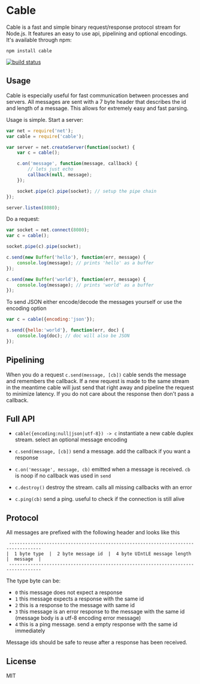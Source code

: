 # Cable

Cable is a fast and simple binary request/response protocol stream for Node.js. It features an easy to use api, pipelining and optional encodings.
It's available through npm:

	npm install cable

[![build status](https://secure.travis-ci.org/mafintosh/cable.png)](http://travis-ci.org/mafintosh/cable)

## Usage

Cable is especially useful for fast communication between processes and servers. All messages
are sent with a 7 byte header that describes the id and length of a message. This allows for extremely
easy and fast parsing.

Usage is simple. Start a server:

``` js
var net = require('net');
var cable = require('cable');

var server = net.createServer(function(socket) {
	var c = cable();

	c.on('message', function(message, callback) {
		// lets just echo
		callback(null, message);
	});

	socket.pipe(c).pipe(socket); // setup the pipe chain
});

server.listen(8080);
```

Do a request:

``` js
var socket = net.connect(8080);
var c = cable();

socket.pipe(c).pipe(socket);

c.send(new Buffer('hello'), function(err, message) {
	console.log(message); // prints 'hello' as a buffer
});

c.send(new Buffer('world'), function(err, message) {
	console.log(message); // prints 'world' as a buffer
});
```

To send JSON either encode/decode the messages yourself or use the encoding option

``` js
var c = cable({encoding:'json'});

s.send({hello:'world'}, function(err, doc) {
	console.log(doc); // doc will also be JSON
});
```

## Pipelining

When you do a request `c.send(message, [cb])` cable sends the message and remembers the callback. If a new request is made to the same stream in the meantime cable will just send that right away and pipeline the request to minimize latency. If you do not care about the response then don't pass a callback.

## Full API

* `cable({encoding:null|json|utf-8}) -> c` instantiate a new cable duplex stream. select an optional message encoding

* `c.send(message, [cb])` send a message. add the callback if you want a response

* `c.on('message', message, cb)` emitted when a message is received. `cb` is noop if no callback was used in `send`

* `c.destroy()` destroy the stream. calls all missing callbacks with an error

* `c.ping(cb)` send a ping. useful to check if the connection is still alive

## Protocol

All messages are prefixed with the following header and looks like this

```
 ----------------------------------------------------------------------------------
|  1 byte type  |  2 byte message id  |  4 byte UIntLE message length  |  message  |
 ----------------------------------------------------------------------------------
```

The type byte can be:

* `0` this message does not expect a response
* `1` this message expects a response with the same id
* `2` this is a response to the message with same id
* `3` this message is an error response to the message with the same id (message body is a utf-8 encoding error message)
* `4` this is a ping message. send a empty response with the same id immediately

Message ids should be safe to reuse after a response has been received.

## License

MIT
